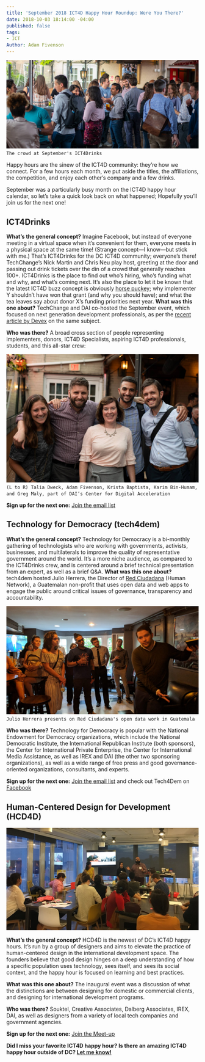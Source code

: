 ```yaml
---
title: 'September 2018 ICT4D Happy Hour Roundup: Were You There?'
date: 2018-10-03 18:14:00 -04:00
published: false
tags:
- ICT
Author: Adam Fivenson
---
```


![ict4drinks.jpg](/uploads/ict4drinks.jpg)
`The crowd at September's ICT4Drinks`

Happy hours are the sinew of the ICT4D community: they’re how we connect. For a few hours each month, we put aside the titles, the affiliations, the competition, and enjoy each other’s company and a few drinks. 

September was a particularly busy month on the ICT4D happy hour calendar, so let’s take a quick look back on what happened; Hopefully you’ll join us for the next one! 

## ICT4Drinks

**What’s the general concept?** Imagine Facebook, but instead of everyone meeting in a virtual space when it’s convenient for them, everyone meets in a physical space at the same time! (Strange concept—I know—but stick with me.) That’s ICT4Drinks for the DC ICT4D community; everyone’s there! TechChange’s Nick Martin and Chris Neu play host, greeting at the door and passing out drink tickets over the din of a crowd that generally reaches 100+. ICT4Drinks is the place to find out who’s hiring, who’s funding what and why, and what’s coming next. It’s also the place to let it be known that the latest ICT4D buzz concept is obviously [horse puckey](https://www.urbandictionary.com/define.php?term=horse-puckey); why implementer Y shouldn’t have won that grant (and why you should have); and what the tea leaves say about donor X’s funding priorities next year.
**What was this one about?** TechChange and DAI co-hosted the September event, which focused on next generation development professionals, as per the [recent article by Devex](https://www.devex.com/news/what-it-will-take-to-be-a-next-generation-development-professional-92764) on the same subject. 

**Who was there?** A broad cross section of people representing implementers, donors, ICT4D Specialists, aspiring ICT4D professionals, students, and this all-star crew:

![ict4drinks2.jpg](/uploads/ict4drinks2.jpg) `(L to R) Talia Dweck, Adam Fivenson, Krista Baptista, Karim Bin-Humam, and Greg Maly, part of DAI’s Center for Digital Acceleration`

**Sign up for the next one:** [Join the email list](http://ict4drinks.com/)

## Technology for Democracy (tech4dem)

**What’s the general concept?** Technology for Democracy is a bi-monthly gathering of technologists who are working with governments, activists, businesses, and multilaterals to improve the quality of representative government around the world. It’s a more niche audience, as compared to the ICT4Drinks crew, and is centered around a brief technical presentation from an expert, as well as a brief Q&A. 
**What was this one about?** tech4dem hosted Julio Herrera, the Director of [Red Ciudadana](http://redciudadana.org/) (Human Network), a Guatemalan non-profit that uses open data and web apps to engage the public around critical issues of governance, transparency and accountability. 

![tech4dem.jpeg](/uploads/tech4dem.jpeg)`Julio Herrera presents on Red Ciudadana's open data work in Guatemala`

**Who was there?** Technology for Democracy is popular with the National Endowment for Democracy organizations, which include the National Democratic Institute, the International Republican Institute (both sponsors), the Center for International Private Enterprise, the Center for International Media Assistance, as well as IREX and DAI (the other two sponsoring organizations), as well as a wide range of free press and good governance-oriented organizations, consultants, and experts. 

**Sign up for the next one:** [Join the email list](http://bit.ly/tech4dem-dc) and check out Tech4Dem on [Facebook](http://www.Facebook.com/tech4dem)

## Human-Centered Design for Development (HCD4D)

![Image from iOS (14).jpg](/uploads/Image%20from%20iOS%20(14).jpg)

**What’s the general concept?** HCD4D is the newest of DC’s ICT4D happy hours. It’s run by a group of designers and aims to elevate the practice of human-centered design in the international development space. The founders believe that good design hinges on a deep understanding of how a specific population uses technology, sees itself, and sees its social context, and the happy hour is focused on learning and best practices. 

**What was this one about?** The inaugural event was a discussion of what the distinctions are between designing for domestic or commercial clients, and designing for international development programs. 

**Who was there?** Souktel, Creative Associates, Dalberg Associates, IREX, DAI, as well as designers from a variety of local tech companies and government agencies.  

**Sign up for the next one:** [Join the Meet-up](https://www.meetup.com/HCD4D-Designing-Tech-for-International-Aid-Development/)

**Did I miss your favorite ICT4D happy hour? Is there an amazing ICT4D happy hour outside of DC? [Let me know!](mailto:adam_fivenson@dai.com)**